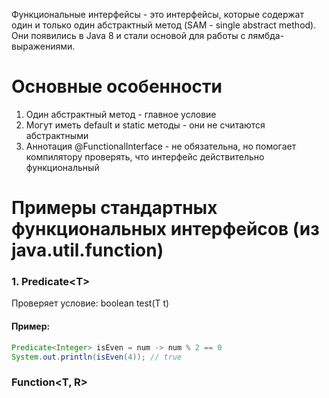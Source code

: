 Функциональные интерфейсы  - это интерфейсы, которые содержат один и только один абстрактный метод (SAM - single abstract method). Они появились в Java 8 и стали основой для работы с лямбда-выражениями.
# Основные особенности
1. Один абстрактный метод - главное условие
2. Могут иметь default и static методы - они не считаются абстрактными
3. Аннотация @FunctionalInterface - не обязательна, но помогает компилятору проверять, что интерфейс действительно функциональный
# Примеры стандартных функциональных интерфейсов (из java.util.function)
### 1. Predicate\<T>
Проверяет условие: boolean test(T t)
#### Пример:
```java
Predicate<Integer> isEven = num -> num % 2 == 0
System.out.println(isEven(4)); // true
```
### Function<T, R>